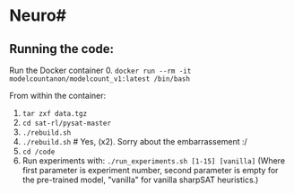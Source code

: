 # Neuro#

## Running the code:
Run the Docker container
0. `docker run --rm -it modelcountanon/modelcount_v1:latest /bin/bash`

From within the container:
1. `tar zxf data.tgz`
2. `cd sat-rl/pysat-master`
3. `./rebuild.sh`
4. `./rebuild.sh`      # Yes, (x2). Sorry about the embarrassement :/
5. `cd /code`
6. Run experiments with: `./run_experiments.sh [1-15] [vanilla]` 
   (Where first parameter is experiment number, second parameter is empty for the pre-trained model, "vanilla" for vanilla sharpSAT heuristics.)


